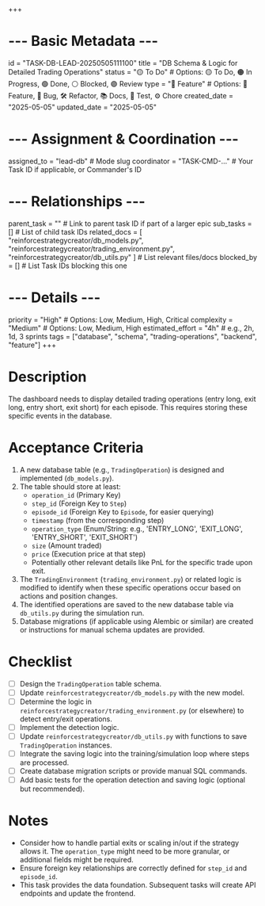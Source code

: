 +++
# --- Basic Metadata ---
id = "TASK-DB-LEAD-20250505111100"
title = "DB Schema & Logic for Detailed Trading Operations"
status = "🟡 To Do" # Options: 🟡 To Do, 🟠 In Progress, 🟢 Done, ⚪ Blocked, 🟣 Review
type = "🌟 Feature" # Options: 🌟 Feature, 🐞 Bug, 🛠️ Refactor, 📚 Docs, 🧪 Test, ⚙️ Chore
created_date = "2025-05-05"
updated_date = "2025-05-05"
# --- Assignment & Coordination ---
assigned_to = "lead-db" # Mode slug
coordinator = "TASK-CMD-..." # Your Task ID if applicable, or Commander's ID
# --- Relationships ---
parent_task = "" # Link to parent task ID if part of a larger epic
sub_tasks = [] # List of child task IDs
related_docs = [
    "reinforcestrategycreator/db_models.py",
    "reinforcestrategycreator/trading_environment.py",
    "reinforcestrategycreator/db_utils.py"
    ] # List relevant files/docs
blocked_by = [] # List Task IDs blocking this one
# --- Details ---
priority = "High" # Options: Low, Medium, High, Critical
complexity = "Medium" # Options: Low, Medium, High
estimated_effort = "4h" # e.g., 2h, 1d, 3 sprints
tags = ["database", "schema", "trading-operations", "backend", "feature"]
+++

# Description

The dashboard needs to display detailed trading operations (entry long, exit long, entry short, exit short) for each episode. This requires storing these specific events in the database.

# Acceptance Criteria

1.  A new database table (e.g., `TradingOperation`) is designed and implemented (`db_models.py`).
2.  The table should store at least:
    *   `operation_id` (Primary Key)
    *   `step_id` (Foreign Key to `Step`)
    *   `episode_id` (Foreign Key to `Episode`, for easier querying)
    *   `timestamp` (from the corresponding step)
    *   `operation_type` (Enum/String: e.g., 'ENTRY_LONG', 'EXIT_LONG', 'ENTRY_SHORT', 'EXIT_SHORT')
    *   `size` (Amount traded)
    *   `price` (Execution price at that step)
    *   Potentially other relevant details like PnL for the specific trade upon exit.
3.  The `TradingEnvironment` (`trading_environment.py`) or related logic is modified to identify when these specific operations occur based on actions and position changes.
4.  The identified operations are saved to the new database table via `db_utils.py` during the simulation run.
5.  Database migrations (if applicable using Alembic or similar) are created or instructions for manual schema updates are provided.

# Checklist

- [ ] Design the `TradingOperation` table schema.
- [ ] Update `reinforcestrategycreator/db_models.py` with the new model.
- [ ] Determine the logic in `reinforcestrategycreator/trading_environment.py` (or elsewhere) to detect entry/exit operations.
- [ ] Implement the detection logic.
- [ ] Update `reinforcestrategycreator/db_utils.py` with functions to save `TradingOperation` instances.
- [ ] Integrate the saving logic into the training/simulation loop where steps are processed.
- [ ] Create database migration scripts or provide manual SQL commands.
- [ ] Add basic tests for the operation detection and saving logic (optional but recommended).

# Notes

*   Consider how to handle partial exits or scaling in/out if the strategy allows it. The `operation_type` might need to be more granular, or additional fields might be required.
*   Ensure foreign key relationships are correctly defined for `step_id` and `episode_id`.
*   This task provides the data foundation. Subsequent tasks will create API endpoints and update the frontend.